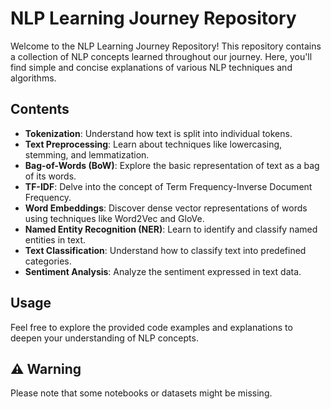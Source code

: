 # NLP Learning Journey Repository

Welcome to the NLP Learning Journey Repository! This repository contains a collection of NLP concepts learned throughout our journey. Here, you'll find simple and concise explanations of various NLP techniques and algorithms.

## Contents
- **Tokenization**: Understand how text is split into individual tokens.
- **Text Preprocessing**: Learn about techniques like lowercasing, stemming, and lemmatization.
- **Bag-of-Words (BoW)**: Explore the basic representation of text as a bag of its words.
- **TF-IDF**: Delve into the concept of Term Frequency-Inverse Document Frequency.
- **Word Embeddings**: Discover dense vector representations of words using techniques like Word2Vec and GloVe.
- **Named Entity Recognition (NER)**: Learn to identify and classify named entities in text.
- **Text Classification**: Understand how to classify text into predefined categories.
- **Sentiment Analysis**: Analyze the sentiment expressed in text data.

## Usage
Feel free to explore the provided code examples and explanations to deepen your understanding of NLP concepts.

## ⚠️ Warning
Please note that some notebooks or datasets might be missing.

